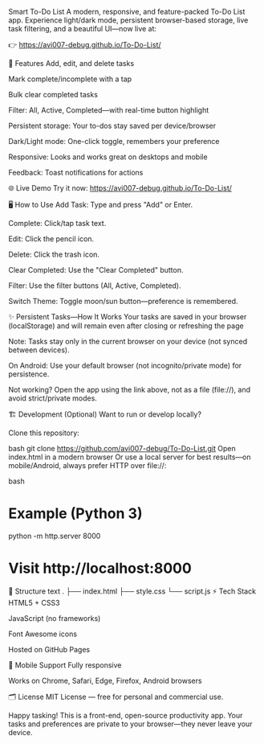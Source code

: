 Smart To-Do List
A modern, responsive, and feature-packed To-Do List app.
Experience light/dark mode, persistent browser-based storage, live task filtering, and a beautiful UI—now live at:

👉 https://avi007-debug.github.io/To-Do-List/

🚀 Features
Add, edit, and delete tasks

Mark complete/incomplete with a tap

Bulk clear completed tasks

Filter: All, Active, Completed—with real-time button highlight

Persistent storage: Your to-dos stay saved per device/browser

Dark/Light mode: One-click toggle, remembers your preference

Responsive: Looks and works great on desktops and mobile

Feedback: Toast notifications for actions

🌐 Live Demo
Try it now:
https://avi007-debug.github.io/To-Do-List/

🖥️ How to Use
Add Task: Type and press "Add" or Enter.

Complete: Click/tap task text.

Edit: Click the pencil icon.

Delete: Click the trash icon.

Clear Completed: Use the "Clear Completed" button.

Filter: Use the filter buttons (All, Active, Completed).

Switch Theme: Toggle moon/sun button—preference is remembered.

✨ Persistent Tasks—How It Works
Your tasks are saved in your browser (localStorage) and will remain even after closing or refreshing the page

Note: Tasks stay only in the current browser on your device (not synced between devices).

On Android: Use your default browser (not incognito/private mode) for persistence.

Not working? Open the app using the link above, not as a file (file://), and avoid strict/private modes.

🏗️ Development (Optional)
Want to run or develop locally?

Clone this repository:

bash
git clone https://github.com/avi007-debug/To-Do-List.git
Open index.html in a modern browser
Or use a local server for best results—on mobile/Android, always prefer HTTP over file://:

bash
# Example (Python 3)
python -m http.server 8000
# Visit http://localhost:8000
📁 Structure
text
.
├── index.html
├── style.css
└── script.js
⚡ Tech Stack
HTML5 + CSS3

JavaScript (no frameworks)

Font Awesome icons

Hosted on GitHub Pages

📱 Mobile Support
Fully responsive

Works on Chrome, Safari, Edge, Firefox, Android browsers

🗂️ License
MIT License — free for personal and commercial use.

Happy tasking!
This is a front-end, open-source productivity app. Your tasks and preferences are private to your browser—they never leave your device.
